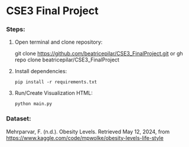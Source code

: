 # CSE3 Final Project

### Steps:
1. Open terminal and clone repository: 
   
    git clone https://github.com/beatricepilar/CSE3_FinalProject.git or gh repo clone beatricepilar/CSE3_FinalProject
   
3. Install dependencies: 
   
    `pip install -r requirements.txt`


4. Run/Create Visualization HTML: 

     `python main.py`

### Dataset:
Mehrparvar, F. (n.d.). Obesity Levels. Retrieved May 12, 2024, from https://www.kaggle.com/code/mpwolke/obesity-levels-life-style
   
